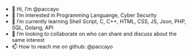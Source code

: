 - 👋 Hi, I’m @paccayo
- 👀 I’m interested in Programming Languange, Cyber Security
- 🌱 I’m currently learning Shell Script, C, C++, HTML, CSS, JS, Json, PHP, SQL, Golang, API
- 💞️ I’m looking to collaborate on who can share and discuss about the same interest
- 📫 How to reach me on github: @paccayo

<!---
paccayo/paccayo is a ✨ special ✨ repository because its `README.md` (this file) appears on your GitHub profile.
You can click the Preview link to take a look at your changes.
--->
